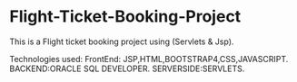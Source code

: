 # Flight-Ticket-Booking-Project
This is a Flight ticket booking project using (Servlets &amp; Jsp).

Technologies used:
FrontEnd: JSP,HTML,BOOTSTRAP4,CSS,JAVASCRIPT.
BACKEND:ORACLE SQL DEVELOPER.
SERVERSIDE:SERVLETS.



